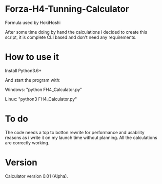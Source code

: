 # Forza-H4-Tunning-Calculator
Formula used by HokiHoshi

After some time doing by hand the calculations i decided to create this script, it is complete CLI based and don't need any requirements.

# How to use it
Install Python3.6+ 

And start the program with:

Windows:
"python FH4_Calculator.py"

Linux:
"python3 FH4_Calculator.py"


# To do
The code needs a top to botton rewrite for performance and usability reasons as i write it on my launch time without planning. All the calculations are correctly working.

# Version
Calculator version 0.01 (Alpha).
